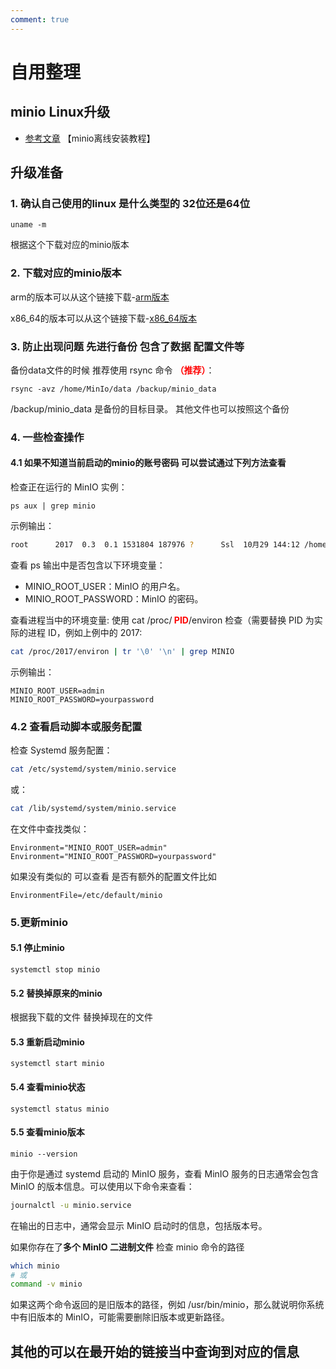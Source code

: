 ```yaml
---
comment: true
---
```


# 自用整理


## minio Linux升级

- [参考文章](https://blog.csdn.net/WQH_Boss/article/details/130557537?utm_medium=distribute.pc_relevant.none-task-blog-2~default~baidujs_utm_term~default-2-130557537-blog-128815908.235^v40^pc_relevant_anti_t3_base&spm=1001.2101.3001.4242.2&utm_relevant_index=5) 【minio离线安装教程】

## 升级准备
### 1. 确认自己使用的linux 是什么类型的  32位还是64位
``` shell
uname -m
```
根据这个下载对应的minio版本

### 2. 下载对应的minio版本
arm的版本可以从这个链接下载-[arm版本](https://dl.min.io/server/minio/release/linux-arm64/)

x86_64的版本可以从这个链接下载-[x86_64版本](https://dl.min.io/server/minio/release/linux-amd64/)

### 3. 防止出现问题 先进行备份  包含了数据  配置文件等
备份data文件的时候 推荐使用 rsync 命令 **<span style="color: red;"> （推荐）</span>**：
``` shell
rsync -avz /home/MinIo/data /backup/minio_data
```
/backup/minio_data 是备份的目标目录。 其他文件也可以按照这个备份

### 4. 一些检查操作
#### 4.1 如果不知道当前启动的minio的账号密码 可以尝试通过下列方法查看
检查正在运行的 MinIO 实例：
``` shell
ps aux | grep minio
```
示例输出：
``` bash
root      2017  0.3  0.1 1531804 187976 ?      Ssl  10月29 144:12 /home/MinIo/minio server --address 0.0.0.0:9001 --console-address 0.0.0.0:9000 /home/MinIo/data
```
查看 ps 输出中是否包含以下环境变量：
  -	MINIO_ROOT_USER：MinIO 的用户名。
  -	MINIO_ROOT_PASSWORD：MinIO 的密码。

查看进程当中的环境变量:
使用 cat /proc/**<span style="color: red;"> PID</span>**/environ 检查（需要替换 PID 为实际的进程 ID，例如上例中的 2017:
``` bash
cat /proc/2017/environ | tr '\0' '\n' | grep MINIO
```
示例输出：
```
MINIO_ROOT_USER=admin
MINIO_ROOT_PASSWORD=yourpassword
```
### 4.2 查看启动脚本或服务配置
检查 Systemd 服务配置：
``` bash
cat /etc/systemd/system/minio.service
```
或：
``` bash
cat /lib/systemd/system/minio.service
```
在文件中查找类似：
```
Environment="MINIO_ROOT_USER=admin"
Environment="MINIO_ROOT_PASSWORD=yourpassword"
```
如果没有类似的 可以查看 是否有额外的配置文件比如
```
EnvironmentFile=/etc/default/minio
```
### 5.更新minio
#### 5.1 停止minio
``` shell
systemctl stop minio
```
#### 5.2 替换掉原来的minio
根据我下载的文件 替换掉现在的文件

#### 5.3 重新启动minio
``` shell
systemctl start minio
```
#### 5.4 查看minio状态
``` shell
systemctl status minio
```
#### 5.5 查看minio版本
``` shell
minio --version
```
由于你是通过 systemd 启动的 MinIO 服务，查看 MinIO 服务的日志通常会包含 MinIO 的版本信息。可以使用以下命令来查看：
``` bash
journalctl -u minio.service
```
在输出的日志中，通常会显示 MinIO 启动时的信息，包括版本号。


如果你存在了**多个 MinIO 二进制文件**
检查 minio 命令的路径
``` bash
which minio
# 或
command -v minio
```
如果这两个命令返回的是旧版本的路径，例如 /usr/bin/minio，那么就说明你系统中有旧版本的 MinIO，可能需要删除旧版本或更新路径。

## 其他的可以在最开始的链接当中查询到对应的信息


